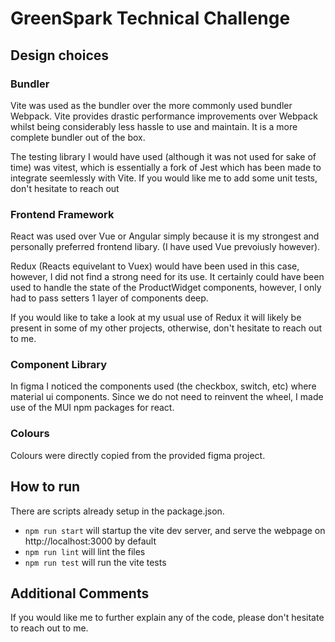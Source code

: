 # GreenSpark Technical Challenge

## Design choices

### Bundler

Vite was used as the bundler over the more commonly used bundler Webpack. Vite provides drastic performance improvements over Webpack whilst being considerably less hassle to use and maintain. It is a more complete bundler out of the box.

The testing library I would have used (although it was not used for sake of time) was vitest, which is essentially a fork of Jest which has been made to integrate seemlessly with Vite. If you would like me to add some unit tests, don't hesitate to reach out

### Frontend Framework

React was used over Vue or Angular simply because it is my strongest and personally preferred frontend libary. (I have used Vue prevoiusly however).

Redux (Reacts equivelant to Vuex) would have been used in this case, however, I did not find a strong need for its use. It certainly could have been used to handle the state of the ProductWidget components, however, I only had to pass setters 1 layer of components deep.

If you would like to take a look at my usual use of Redux it will likely be present in some of my other projects, otherwise, don't hesitate to reach out to me. 

### Component Library

In figma I noticed the components used (the checkbox, switch, etc) where material ui components. Since we do not need to reinvent the wheel, I made use of the MUI npm packages for react.

### Colours

Colours were directly copied from the provided figma project.

## How to run

There are scripts already setup in the package.json.

- `npm run start` will startup the vite dev server, and serve the webpage on http://localhost:3000 by default
- `npm run lint` will lint the files
- `npm run test` will run the vite tests

## Additional Comments

If you would like me to further explain any of the code, please don't hesitate to reach out to me.
